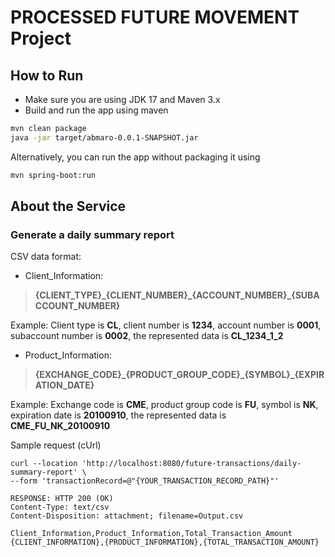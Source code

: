 # PROCESSED FUTURE MOVEMENT Project

## How to Run
* Make sure you are using JDK 17 and Maven 3.x
* Build and run the app using maven
```bash
mvn clean package
java -jar target/abmaro-0.0.1-SNAPSHOT.jar
```

Alternatively, you can run the app without packaging it using

```bash
mvn spring-boot:run
```

## About the Service

### Generate a daily summary report

CSV data format:
* Client_Information: 
>**{CLIENT_TYPE}\_{CLIENT_NUMBER}\_{ACCOUNT_NUMBER}\_{SUBACCOUNT_NUMBER}**

Example: Client type is **CL**, client number is **1234**, account number is **0001**, subaccount number is **0002**, the represented data is **CL\_1234\_1\_2**
* Product_Information: 

>**{EXCHANGE_CODE}\_{PRODUCT_GROUP_CODE}\_{SYMBOL}\_{EXPIRATION_DATE}**

Example: Exchange code is **CME**, product group code is **FU**, symbol is **NK**, expiration date is **20100910**, the represented data is **CME\_FU\_NK\_20100910**

Sample request (cUrl)
```
curl --location 'http://localhost:8080/future-transactions/daily-summary-report' \
--form 'transactionRecord=@"{YOUR_TRANSACTION_RECORD_PATH}"'

RESPONSE: HTTP 200 (OK)
Content-Type: text/csv
Content-Disposition: attachment; filename=Output.csv

Client_Information,Product_Information,Total_Transaction_Amount
{CLIENT_INFORMATION},{PRODUCT_INFORMATION},{TOTAL_TRANSACTION_AMOUNT}
```